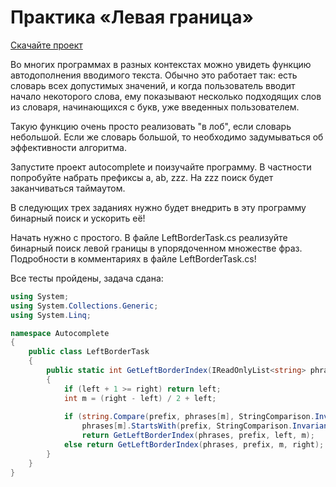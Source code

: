 # Практика «Левая граница»

[Скачайте проект](autocomplete.zip)

Во многих программах в разных контекстах можно увидеть функцию автодополнения вводимого текста. Обычно это работает так: есть словарь всех допустимых значений, и когда пользователь вводит начало некоторого слова, ему показывают несколько подходящих слов из словаря, начинающихся с букв, уже введенных пользователем.

Такую функцию очень просто реализовать "в лоб", если словарь небольшой. Если же словарь большой, то необходимо задумываться об эффективности алгоритма.

Запустите проект autocomplete и поизучайте программу. В частности попробуйте набрать префиксы a, ab, zzz. На zzz поиск будет заканчиваться таймаутом.

В следующих трех заданиях нужно будет внедрить в эту программу бинарный поиск и ускорить её!

Начать нужно с простого. В файле LeftBorderTask.cs реализуйте бинарный поиск левой границы в упорядоченном множестве фраз. Подробности в комментариях в файле LeftBorderTask.cs!


Все тесты пройдены, задача сдана:
```cs
using System;
using System.Collections.Generic;
using System.Linq;

namespace Autocomplete
{
    public class LeftBorderTask
    {
        public static int GetLeftBorderIndex(IReadOnlyList<string> phrases, string prefix, int left, int right)
        {
            if (left + 1 >= right) return left;
            int m = (right - left) / 2 + left;
    
            if (string.Compare(prefix, phrases[m], StringComparison.InvariantCultureIgnoreCase) < 0 || 
                phrases[m].StartsWith(prefix, StringComparison.InvariantCultureIgnoreCase))
                return GetLeftBorderIndex(phrases, prefix, left, m);
            else return GetLeftBorderIndex(phrases, prefix, m, right);
        }
    }
}
```
